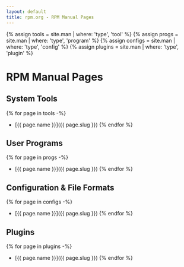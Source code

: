 ```yaml
---
layout: default
title: rpm.org - RPM Manual Pages
---
```


{% assign tools = site.man      | where: 'type', 'tool' %}
{% assign progs = site.man      | where: 'type', 'program' %}
{% assign configs = site.man    | where: 'type', 'config' %}
{% assign plugins = site.man    | where: 'type', 'plugin' %}

# RPM Manual Pages

## System Tools

{% for page in tools -%}
- [{{ page.name }}]({{ page.slug }})
{% endfor %}

## User Programs

{% for page in progs -%}
- [{{ page.name }}]({{ page.slug }})
{% endfor %}

## Configuration & File Formats

{% for page in configs -%}
- [{{ page.name }}]({{ page.slug }})
{% endfor %}

## Plugins

{% for page in plugins -%}
- [{{ page.name }}]({{ page.slug }})
{% endfor %}

